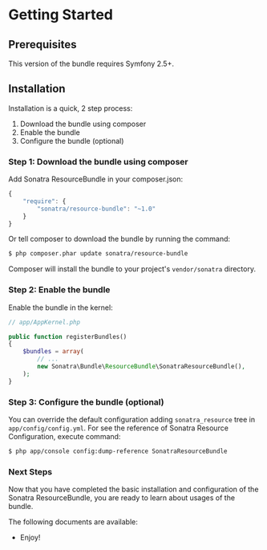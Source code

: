 Getting Started
===============

## Prerequisites

This version of the bundle requires Symfony 2.5+.

## Installation

Installation is a quick, 2 step process:

1. Download the bundle using composer
2. Enable the bundle
3. Configure the bundle (optional)

### Step 1: Download the bundle using composer

Add Sonatra ResourceBundle in your composer.json:

```js
{
    "require": {
        "sonatra/resource-bundle": "~1.0"
    }
}
```

Or tell composer to download the bundle by running the command:

```bash
$ php composer.phar update sonatra/resource-bundle
```

Composer will install the bundle to your project's `vendor/sonatra` directory.

### Step 2: Enable the bundle

Enable the bundle in the kernel:

```php
// app/AppKernel.php

public function registerBundles()
{
    $bundles = array(
        // ...
        new Sonatra\Bundle\ResourceBundle\SonatraResourceBundle(),
    );
}
```

### Step 3: Configure the bundle (optional)

You can override the default configuration adding `sonatra_resource` tree in `app/config/config.yml`.
For see the reference of Sonatra Resource Configuration, execute command:

```bash
$ php app/console config:dump-reference SonatraResourceBundle
```

### Next Steps

Now that you have completed the basic installation and configuration of the
Sonatra ResourceBundle, you are ready to learn about usages of the bundle.

The following documents are available:

- Enjoy!
